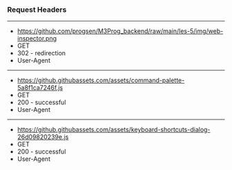 ### Request Headers
---
- https://github.com/progsen/M3Prog_backend/raw/main/les-5/img/web-inspector.png
- GET
- 302 - redirection
- User-Agent
---
- https://github.githubassets.com/assets/command-palette-5a8f1ca7246f.js
- GET
- 200 - successful
- User-Agent
---
- https://github.githubassets.com/assets/keyboard-shortcuts-dialog-26d09820239e.js
- GET
- 200 - successful
- User-Agent